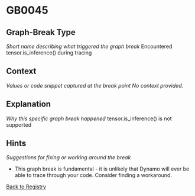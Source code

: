 # GB0045

## Graph-Break Type
*Short name describing what triggered the graph break*
Encountered tensor.is_inference() during tracing

## Context
*Values or code snippet captured at the break point*
*No context provided.*

## Explanation
*Why this specific graph break happened*
tensor.is_inference() is not supported

## Hints
*Suggestions for fixing or working around the break*
- This graph break is fundamental - it is unlikely that Dynamo will ever be able to trace through your code. Consider finding a workaround.



[Back to Registry](../index.md)

